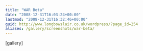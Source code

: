 ```yaml
---
title: "WAR Beta"
date: "2008-12-31T16:03:24+00:00"
lastmod: "2008-12-31T16:32:46+00:00"
guid: http://www.longbowslair.co.uk/wordpress/?page_id=254
aliases: /gallery/screenshots/war-beta/
---
```


\[gallery\]
